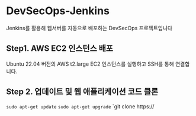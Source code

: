 # DevSecOps-Jenkins
Jenkins를 활용해 웹서버를 자동으로 배포하는 DevSecOps 프로젝트입니다

## Step1. AWS EC2 인스턴스 배포
Ubuntu 22.04 버전의 AWS t2.large EC2 인스턴스를 실행하고
SSH를 통해 연결합니다.

## Step 2. 업데이트 및 웹 애플리케이션 코드 클론
`sudo apt-get update`
`sudo apt-get upgrade`
`git clone https://
